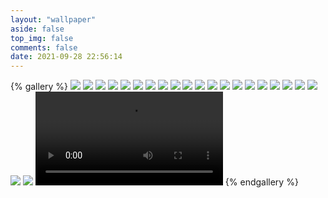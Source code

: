 ```yaml
---
layout: "wallpaper"
aside: false
top_img: false
comments: false
date: 2021-09-28 22:56:14
---
```


{% gallery %}
![](https://cdna.artstation.com/p/assets/images/images/025/681/482/large/jinhui-zhang-ao.jpg)
![](https://cdnb.artstation.com/p/assets/images/images/025/681/533/large/jinhui-zhang-zombie-wireao.jpg)
![](https://cdna.artstation.com/p/assets/images/images/025/681/584/large/jinhui-zhang-720p-works-00-01-57-20200411-165854.jpg)
![](https://cdna.artstation.com/p/assets/images/images/025/681/596/large/jinhui-zhang-720p-works-00-02-53-20200411-170014.jpg)
![](https://cdna.artstation.com/p/assets/images/images/025/681/614/large/jinhui-zhang-720p-works-00-03-34-20200411-165959.jpg)
![](https://cdna.artstation.com/p/assets/images/images/025/681/628/large/jinhui-zhang-720p-works-00-04-17-20200411-165929.jpg)
![](https://cdna.artstation.com/p/assets/images/images/025/681/630/large/jinhui-zhang-720p-works-00-04-22-20200411-165941.jpg)
![](https://cdna.artstation.com/p/assets/images/images/025/681/650/large/jinhui-zhang-720p-works-00-07-18-20200411-170140.jpg)
![](https://cdna.artstation.com/p/assets/images/images/025/681/658/large/jinhui-zhang-720p-works-00-07-13-20200411-170130.jpg)
![](https://cdna.artstation.com/p/assets/images/images/025/681/664/large/jinhui-zhang-720p-works-00-07-11-20200411-170110.jpg)
![](https://cdna.artstation.com/p/assets/images/images/025/681/672/large/jinhui-zhang-720p-works-00-06-33-20200411-170027.jpg)
![](https://cdnb.artstation.com/p/assets/images/images/025/681/695/large/jinhui-zhang-720p-works-00-05-51-20200411-172520.jpg)
![](https://cdnb.artstation.com/p/assets/images/images/025/681/703/large/jinhui-zhang-720p-works-00-12-36-20200411-170245.jpg)
![](https://cdnb.artstation.com/p/assets/images/images/025/681/727/large/jinhui-zhang-720p-works-00-15-38-20200411-170550.jpg)
![](https://cdnb.artstation.com/p/assets/images/images/025/681/737/large/jinhui-zhang-720p-works-00-17-10-20200411-170425.jpg)
![](https://cdna.artstation.com/p/assets/images/images/025/681/756/large/jinhui-zhang-720p-works-00-11-59-20200411-170311.jpg)
![](https://cdnb.artstation.com/p/assets/images/images/026/015/289/large/jinhui-zhang-guaiwu-00-00-02-20200423-154213.jpg)
![](https://cdna.artstation.com/p/assets/images/images/026/014/772/large/jinhui-zhang-guaiwu-00-00-01-20200423-154220.jpg)
![](https://cdnb.artstation.com/p/assets/images/images/026/014/927/large/jinhui-zhang-guaiwu-00-00-02-20200423-154213.jpg)
![](https://cdna.artstation.com/p/assets/images/images/026/015/190/large/jinhui-zhang-guaiwu-20200423-154152.jpg)
![](https://cdnb.artstation.com/p/assets/images/images/027/958/063/large/jinhui-zhang-01154f5b61813ea801206a3558ad97-jpg-2o.jpg)
![](https://cdnb.artstation.com/p/assets/images/images/027/958/515/large/jinhui-zhang-2020625-161327.jpg)
![](https://cdn-animation.artstation.com/p/video_sources/000/034/999/zombie.mp4)
{% endgallery %}

